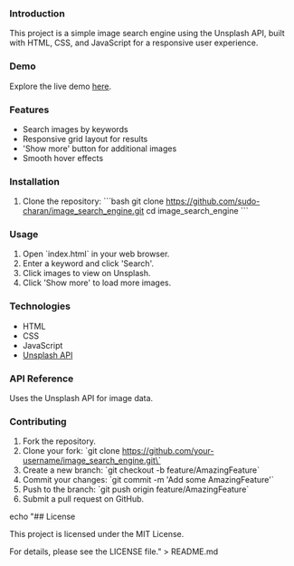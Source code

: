 ### Introduction

This project is a simple image search engine using the Unsplash API, built with HTML, CSS, and JavaScript for a responsive user experience.

### Demo

Explore the live demo [here](https://your-demo-link.com).

### Features

- Search images by keywords
- Responsive grid layout for results
- 'Show more' button for additional images
- Smooth hover effects

### Installation

1. Clone the repository:
   \`\`\`bash
   git clone https://github.com/sudo-charan/image_search_engine.git
   cd image_search_engine
   \`\`\`

### Usage

1. Open \`index.html\` in your web browser.
2. Enter a keyword and click 'Search'.
3. Click images to view on Unsplash.
4. Click 'Show more' to load more images.

### Technologies

- HTML
- CSS
- JavaScript
- [Unsplash API](https://unsplash.com/developers)

### API Reference

Uses the Unsplash API for image data.

### Contributing

1. Fork the repository.
2. Clone your fork: \`git clone https://github.com/your-username/image_search_engine.git\`
3. Create a new branch: \`git checkout -b feature/AmazingFeature\`
4. Commit your changes: \`git commit -m 'Add some AmazingFeature'\`
5. Push to the branch: \`git push origin feature/AmazingFeature\`
6. Submit a pull request on GitHub.

echo "## License

This project is licensed under the MIT License.

For details, please see the LICENSE file." > README.md
